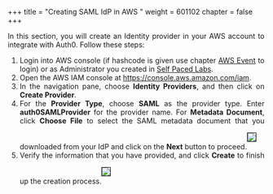 +++
title = "Creating SAML IdP in AWS "
weight = 601102
chapter = false
+++

<div style="text-align: justify">
   In this section, you will create an Identity provider in your AWS account to integrate with Auth0. Follow these steps:
   <ol> 
       <li>Login into AWS console (if hashcode is given use chapter <a href="/30-howtostart/302-aws-event.html">AWS Event</a> to login) or as Administrator you created in <a href="/30-howtostart/301-self-paced.html" > Self Paced Labs</a>.</li>
       <li>Open the AWS IAM console at <a href="https://console.aws.amazon.com/iam/home?region=us-east-1">https://console.aws.amazon.com/iam</a>.</li>
      <li>In the navigation pane, choose <b>Identity Providers</b>, and then click on <b>Create Provider</b>.</li>
      <li>For the <b>Provider Type</b>, choose <b>SAML</b> as the provider type. Enter <b>auth0SAMLProvider</b> for the provider name. For <b>Metadata Document</b>, click <b>Choose File</b> to select the SAML metadata document that you downloaded from your IdP and click on the <b>Next</b> button to proceed.<img src="/images/auth0-saml-idp1.png" style="margin:15px 0px; border:1px solid black"/></li>
      <li>Verify the information that you have provided, and click <b>Create</b> to finish up the creation process.<img src="/images/auth0-saml-idp2.png" style="margin:15px 0px; border:1px solid black"/></li>
   </ol>
</div>